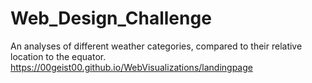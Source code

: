 # Web_Design_Challenge
An analyses of different weather categories, compared to their relative location to the equator.
https://00geist00.github.io/WebVisualizations/landingpage
